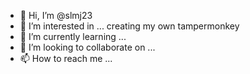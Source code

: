 - 👋 Hi, I’m @slmj23
- 👀 I’m interested in ... creating my own tampermonkey
- 🌱 I’m currently learning ...
- 💞️ I’m looking to collaborate on ...
- 📫 How to reach me ...

<!---
slmj23/slmj23 is a ✨ special ✨ repository because its `README.md` (this file) appears on your GitHub profile.
You can click the Preview link to take a look at your changes.
--->
